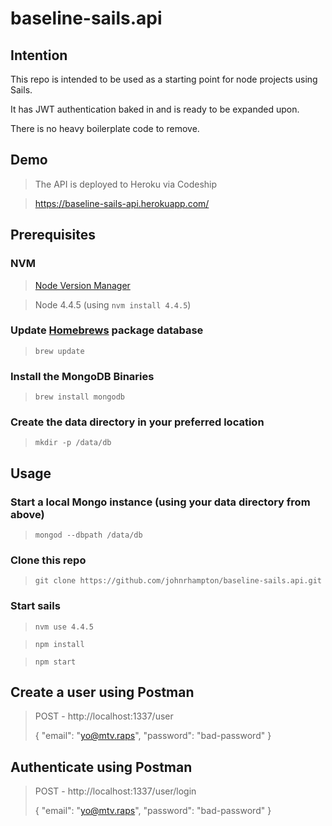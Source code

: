 # baseline-sails.api

## Intention
This repo is intended to be used as a starting point for node projects using Sails.

It has JWT authentication baked in and is ready to be expanded upon.

There is no heavy boilerplate code to remove.

## Demo
> The API is deployed to Heroku via Codeship

> https://baseline-sails-api.herokuapp.com/

## Prerequisites

### NVM
> [Node Version Manager](https://github.com/creationix/nvm)

> Node 4.4.5 (using `nvm install 4.4.5`)

### Update [Homebrews](http://brew.sh/) package database
> `brew update`

### Install the MongoDB Binaries
> `brew install mongodb`

### Create the data directory in your preferred location
> `mkdir -p /data/db`

## Usage

### Start a local Mongo instance (using your data directory from above)
> `mongod --dbpath /data/db`

### Clone this repo
> `git clone https://github.com/johnrhampton/baseline-sails.api.git`

### Start sails
> `nvm use 4.4.5`

> `npm install`

> `npm start`

## Create a user using Postman
> POST - http://localhost:1337/user
>
> {
>      "email": "yo@mtv.raps",
>      "password": "bad-password"
>  }

## Authenticate using Postman
> POST - http://localhost:1337/user/login
>
> {
>      "email": "yo@mtv.raps",
>      "password": "bad-password"
>  }
